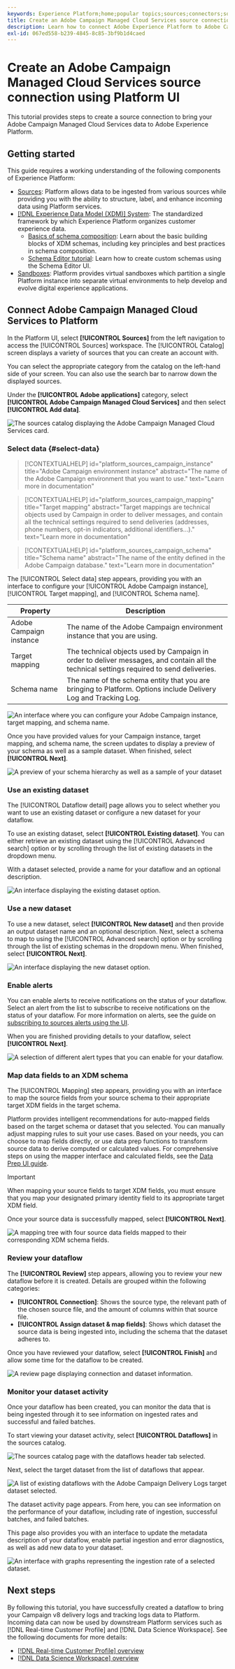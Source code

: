 ```yaml
---
keywords: Experience Platform;home;popular topics;sources;connectors;source connectors;campaign;campaign managed services
title: Create an Adobe Campaign Managed Cloud Services source connection using Platform UI
description: Learn how to connect Adobe Experience Platform to Adobe Campaign Managed Cloud Services using Platform UI.
exl-id: 067ed558-b239-4845-8c85-3bf9b1d4caed
---
```

# Create an Adobe Campaign Managed Cloud Services source connection using Platform UI

This tutorial provides steps to create a source connection to bring your Adobe Campaign Managed Cloud Services data to Adobe Experience Platform.

## Getting started

This guide requires a working understanding of the following components of Experience Platform:

* [Sources](../../../../home.md): Platform allows data to be ingested from various sources while providing you with the ability to structure, label, and enhance incoming data using Platform services.
* [[!DNL Experience Data Model (XDM)] System](../../../../../xdm/home.md): The standardized framework by which Experience Platform organizes customer experience data.
    * [Basics of schema composition](../../../../../xdm/schema/composition.md): Learn about the basic building blocks of XDM schemas, including key principles and best practices in schema composition.
    * [Schema Editor tutorial](../../../../../xdm/tutorials/create-schema-ui.md): Learn how to create custom schemas using the Schema Editor UI.
* [Sandboxes](../../../../../sandboxes/home.md): Platform provides virtual sandboxes which partition a single Platform instance into separate virtual environments to help develop and evolve digital experience applications.

## Connect Adobe Campaign Managed Cloud Services to Platform

In the Platform UI, select **[!UICONTROL Sources]** from the left navigation to access the [!UICONTROL Sources] workspace. The [!UICONTROL Catalog] screen displays a variety of sources that you can create an account with.

You can select the appropriate category from the catalog on the left-hand side of your screen. You can also use the search bar to narrow down the displayed sources.

Under the **[!UICONTROL Adobe applications]** category, select **[!UICONTROL Adobe Campaign Managed Cloud Services]** and then select **[!UICONTROL Add data]**.

![The sources catalog displaying the Adobe Campaign Managed Cloud Services card.](../../../../images/tutorials/create/campaign/catalog.png)

### Select data {#select-data}

>[!CONTEXTUALHELP]
>id="platform_sources_campaign_instance"
>title="Adobe Campaign environment instance"
>abstract="The name of the Adobe Campaign environment that you want to use."
>text="Learn more in documentation"

>[!CONTEXTUALHELP]
>id="platform_sources_campaign_mapping"
>title="Target mapping"
>abstract="Target mappings are technical objects used by Campaign in order to deliver messages, and contain all the technical settings required to send deliveries (addresses, phone numbers, opt-in indicators, additional identifiers…)."
>text="Learn more in documentation"

>[!CONTEXTUALHELP]
>id="platform_sources_campaign_schema"
>title="Schema name"
>abstract="The name of the entity defined in the Adobe Campaign database."
>text="Learn more in documentation"

The [!UICONTROL Select data] step appears, providing you with an interface to configure your [!UICONTROL Adobe Campaign instance], [!UICONTROL Target mapping], and [!UICONTROL Schema name].

| Property | Description |
| --- | --- |
| Adobe Campaign instance | The name of the Adobe Campaign environment instance that you are using. |
| Target mapping | The technical objects used by Campaign in order to deliver messages, and contain all the technical settings required to send deliveries. |
| Schema name | The name of the schema entity that you are bringing to Platform. Options include Delivery Log and Tracking Log. |

![An interface where you can configure your Adobe Campaign instance, target mapping, and schema name.](../../../../images/tutorials/create/campaign/select-data.png)

Once you have provided values for your Campaign instance, target mapping, and schema name, the screen updates to display a preview of your schema as well as a sample dataset. When finished, select **[!UICONTROL Next]**.

![A preview of your schema hierarchy as well as a sample of your dataset](../../../../images/tutorials/create/campaign/preview.png)

### Use an existing dataset

The [!UICONTROL Dataflow detail] page allows you to select whether you want to use an existing dataset or configure a new dataset for your dataflow.

To use an existing dataset, select **[!UICONTROL Existing dataset]**. You can either retrieve an existing dataset using the [!UICONTROL Advanced search] option or by scrolling through the list of existing datasets in the dropdown menu.

With a dataset selected, provide a name for your dataflow and an optional description.

![An interface displaying the existing dataset option.](../../../../images/tutorials/create/campaign/existing-dataset.png)

### Use a new dataset

To use a new dataset, select **[!UICONTROL New dataset]** and then provide an output dataset name and an optional description. Next, select a schema to map to using the [!UICONTROL Advanced search] option or by scrolling through the list of existing schemas in the dropdown menu. When finished, select **[!UICONTROL Next]**.

![An interface displaying the new dataset option.](../../../../images/tutorials/create/campaign/new-dataset.png)

### Enable alerts

You can enable alerts to receive notifications on the status of your dataflow. Select an alert from the list to subscribe to receive notifications on the status of your dataflow. For more information on alerts, see the guide on [subscribing to sources alerts using the UI](../../alerts.md).

When you are finished providing details to your dataflow, select **[!UICONTROL Next]**.

![A selection of different alert types that you can enable for your dataflow.](../../../../images/tutorials/create/campaign/alerts.png)

### Map data fields to an XDM schema

The [!UICONTROL Mapping] step appears, providing you with an interface to map the source fields from your source schema to their appropriate target XDM fields in the target schema.

Platform provides intelligent recommendations for auto-mapped fields based on the target schema or dataset that you selected. You can manually adjust mapping rules to suit your use cases. Based on your needs, you can choose to map fields directly, or use data prep functions to transform source data to derive computed or calculated values. For comprehensive steps on using the mapper interface and calculated fields, see the [Data Prep UI guide](../../../../../data-prep/ui/mapping.md).

>[!IMPORTANT]
>
>When mapping your source fields to target XDM fields, you must ensure that you map your designated primary identity field to its appropriate target XDM field.

Once your source data is successfully mapped, select **[!UICONTROL Next]**.

![A mapping tree with four source data fields mapped to their corresponding XDM schema fields.](../../../../images/tutorials/create/campaign/mapping.png)

### Review your dataflow

The **[!UICONTROL Review]** step appears, allowing you to review your new dataflow before it is created. Details are grouped within the following categories:

* **[!UICONTROL Connection]**: Shows the source type, the relevant path of the chosen source file, and the amount of columns within that source file.
* **[!UICONTROL Assign dataset & map fields]**: Shows which dataset the source data is being ingested into, including the schema that the dataset adheres to.

Once you have reviewed your dataflow, select **[!UICONTROL Finish]** and allow some time for the dataflow to be created.

![A review page displaying connection and dataset information.](../../../../images/tutorials/create/campaign/review.png)

### Monitor your dataset activity

Once your dataflow has been created, you can monitor the data that is being ingested through it to see information on ingested rates and successful and failed batches.

To start viewing your dataset activity, select **[!UICONTROL Dataflows]** in the sources catalog.

![The sources catalog page with the dataflows header tab selected.](../../../../images/tutorials/create/campaign/dataflows.png)

Next, select the target dataset from the list of dataflows that appear.

![A list of existing dataflows with the Adobe Campaign Delivery Logs target dataset selected.](../../../../images/tutorials/create/campaign/target-dataset.png)

The dataset activity page appears. From here, you can see information on the performance of your dataflow, including rate of ingestion, successful batches, and failed batches. 

This page also provides you with an interface to update the metadata description of your dataflow, enable partial ingestion and error diagnostics, as well as add new data to your dataset.

![An interface with graphs representing the ingestion rate of a selected dataset.](../../../../images/tutorials/create/campaign/dataset-activity.png)

## Next steps

By following this tutorial, you have successfully created a dataflow to bring your Campaign v8 delivery logs and tracking logs data to Platform. Incoming data can now be used by downstream Platform services such as [!DNL Real-time Customer Profile] and [!DNL Data Science Workspace]. See the following documents for more details:

* [[!DNL Real-time Customer Profile] overview](../../../../../profile/home.md)
* [[!DNL Data Science Workspace] overview](../../../../../data-science-workspace/home.md)
